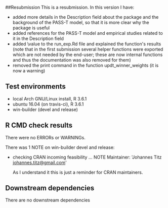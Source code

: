 ##Resubmission
This is a resubmission. In this version I have:

* added more details in the Description field about the package and the background of the PASS-T model, so that it is more clear why the package is useful
* added references for the PASS-T model and empirical studies related to it in the Description field
* added \value to the run_exp.Rd file and explained the function's results (note that in the first submission several helper functions were exported which are not needed by the end-user; these are now internal functions and thus the documentation was also removed for them)
* removed the print command in the function updt_winner_weights (it is now a warning)

## Test environments
* local Arch GNU/Linux install, R 3.6.1
* ubuntu 16.04 (on travis-ci), R 3.6.1
* win-builder (devel and release)

## R CMD check results
There were no ERRORs or WARNINGs.

There was 1 NOTE on win-builder devel and release:

* checking CRAN incoming feasibility ... NOTE
  Maintainer: 'Johannes Titz <johannes.titz@gmail.com>'

  As I understand it this is just a reminder for CRAN maintainers.
  
## Downstream dependencies
There are no downstream dependencies
